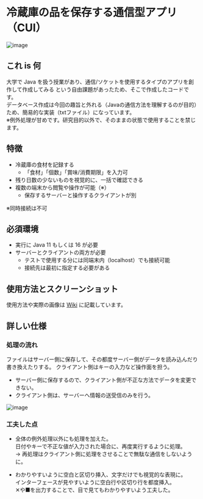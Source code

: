 # 冷蔵庫の品を保存する通信型アプリ（CUI）

![image](https://user-images.githubusercontent.com/73014392/230713467-10e13b07-972c-4057-9742-024ec44faf8e.png)

## これ is 何

大学で Java を扱う授業があり、通信/ソケットを使用するタイプのアプリを創作して作成してみる という自由課題があったため、そこで作成したコードです。  
データベース作成は今回の趣旨と外れる（Javaの通信方法を理解するのが目的）ため、簡易的な実装（txtファイル）になっています。  
※例外処理が甘めです。研究目的以外で、そのままの状態で使用することを禁じます。

## 特徴

- 冷蔵庫の食材を記録する
    - 「食材」「個数」「賞味/消費期限」を入力可
- 残り日数の少ないものを視覚的に、一括で確認できる
- 複数の端末から閲覧や操作が可能（※）
    - 保存するサーバーと操作するクライアントが別

※同時接続は不可

## 必須環境

- 実行に Java 11 もしくは 16 が必要
- サーバーとクライアントの両方が必要
    - テストで使用する分には同端末内（localhost）でも接続可能
    - 接続先は最初に指定する必要がある

## 使用方法とスクリーンショット

使用方法や実際の画像は [Wiki](https://github.com/Tsut-ps/fridge-net-java) に記載しています。

## 詳しい仕様

### 処理の流れ

ファイルはサーバー側に保存して、その都度サーバー側がデータを読み込んだり書き換えたりする。
クライアント側はキーの入力など操作面を担う。

- サーバー側に保存するので、クライアント側が不正な方法でデータを変更できない。
- クライアント側は、サーバーへ情報の送受信のみを行う。

![image](https://user-images.githubusercontent.com/73014392/230713420-f70bbac6-2403-45c4-b2e7-7af481a8dfc0.png)

### 工夫した点

- 全体の例外処理以外にも処理を加えた。  
    日付やキーで不正な値が入力された場合に、再度実行するように処理。  
    → 再処理はクライアント側に処理をさせることで無駄な通信をしないように。

- わかりやすいように空白と区切り挿入、文字だけでも視覚的な表現に。  
    インターフェースが見やすいように空白行や区切り行を都度挿入。  
    ✕や■を出力することで、目で見てもわかりやすいよう工夫した。
